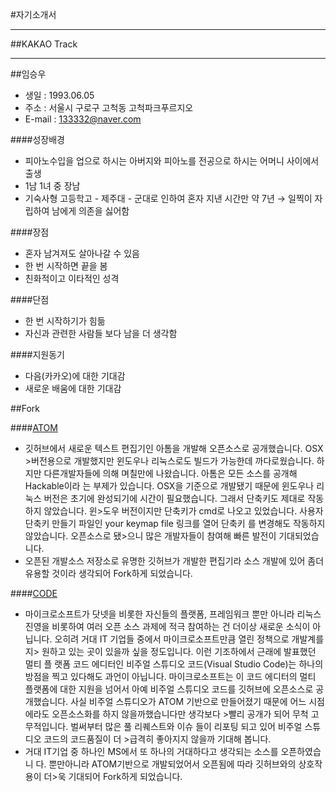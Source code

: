 #자기소개서
- - -
##KAKAO Track
- - -
##임승우

* 생일 : 1993.06.05
* 주소 : 서울시 구로구 고척동 고척파크푸르지오
* E-mail : 133332@naver.com

####성장배경

* 피아노수입을 업으로 하시는 아버지와 피아노를 전공으로 하시는 어머니 사이에서 출생
* 1남 1녀 중 장남
* 기숙사형 고등학고 - 제주대 - 군대로 인하여 혼자 지낸 시간만 약 7년
→ 일찍이 자립하여 남에게 의존을 싫어함

####장점

* 혼자 남겨져도 살아나갈 수 있음
* 한 번 시작하면 끝을 봄
* 친화적이고 이타적인 성격

####단점

* 한 번 시작하기가 힘듦
* 자신과 관련한 사람들 보다 남을 더 생각함

####지원동기

* 다음(카카오)에 대한 기대감
* 새로운 배움에 대한 기대감

##Fork

####[ATOM](https://github.com/Imseungwoo/atom)
* 깃허브에서 새로운 텍스트 편집기인 아톰을 개발해 오픈소스로 공개했습니다. OSX >버전용으로 개발했지만 윈도우나 리눅스로도 빌드가 가능한데 까다로웠습니다. 하지만
다른개발자들에 의해 며칠만에 나왔습니다. 아톰은 모든 소스를 공개해 Hackable이라
는 부제가 있습니다. OSX을 기준으로 개발됐기 때문에 윈도우나 리눅스 버전은 초기에
완성되기에 시간이 필요했습니다. 그래서 단축키도 제대로 작동하지 않았습니다. 윈>도우 버전이지만 단축키가 cmd로 나오고 있었습니다. 사용자 단축키 만들기 파일인 your keymap file 링크를 열어 단축키
를 변경해도 작동하지 않았습니다. 오픈소스로 됐>으니 많은 개발자들이 참여해 빠른 발전이 기대되었습니다.
* 오픈된 개발소스 저장소로 유명한 깃허브가 개발한 편집기라 소스 개발에 있어 좀더
유용할 것이라 생각되어 Fork하게 되었습니다.

####[CODE](https://github.com/Imseungwoo/vscode)
* 마이크로소프트가 닷넷을 비롯한 자신들의 플랫폼, 프레임워크 뿐만 아니라 리눅스
진영을 비롯하여 여러 오픈 소스 과제에 적극 참여하는 건 더이상 새로운 소식이 아닙니다. 오히려 거대 IT 기업들 중에서 마이크로소프트만큼 열린 정책으로 개발계를 지>
원하고 있는 곳이 있을까 싶을 정도입니다. 이런 기조하에서 근래에 발표했던 멀티 플
랫폼 코드 에디터인 비주얼 스튜디오 코드(Visual Studio Code)는 하나의 방점을 찍고 있다해도 과언이 아닙니다. 마이크로소프트는 이 코드 에디터의 멀티 플랫폼에 대한
지원을 넘어서 아예 비주얼 스튜디오 코드를 깃허브에 오픈소스로 공개했습니다. 사실 비주얼 스튜디오가 ATOM 기반으로 만들어졌기 때문에 어느 시점에라도 오픈소스화를 하지 않을까했습니다만 생각보다 >빨리 공개가 되어 무척 고무적입니다. 벌써부터 많은 풀 리퀘스트와 이슈 들이 리포팅 되고 있어 비주얼 스튜디오 코드의 코드품질이 더 >급격히 좋아지지 않을까 기대해 봅니다.
* 거대 IT기업 중 하나인 MS에서 또 하나의 거대하다고 생각되는 소스를 오픈하였습니
다. 뿐만아니라 ATOM기반으로 개발되었어서 오픈됨에 따라 깃허브와의 상호작용이 더>욱 기대되어 Fork하게 되었습니다.

